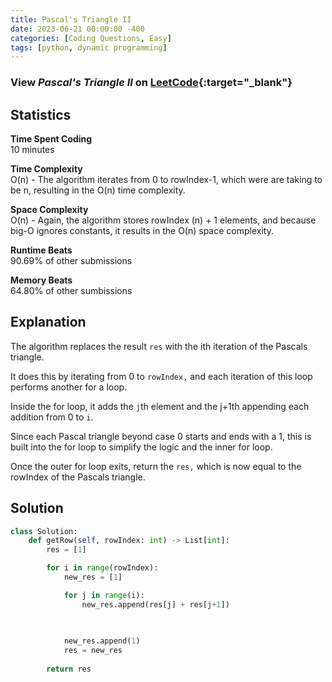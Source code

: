 ```yaml
---
title: Pascal's Triangle II
date: 2023-06-21 00:00:00 -400
categories: [Coding Questions, Easy]
tags: [python, dynamic programming]
---
```


### View *Pascal's Triangle II* on [LeetCode](https://leetcode.com/problems/pascals-triangle-ii/description/){:target="_blank"}  

## Statistics  

**Time Spent Coding**  
10 minutes

**Time Complexity**  
O(n) - The algorithm iterates from 0 to rowIndex-1, which were are taking to be n, resulting in the O(n) time complexity.

**Space Complexity**  
O(n) - Again, the algorithm stores rowIndex (n) + 1 elements, and because big-O ignores constants, it results in the O(n) space complexity.

**Runtime Beats**  
90.69% of other submissions  

**Memory Beats**  
64.80% of other sumbissions  

## Explanation  
The algorithm replaces the result `res` with the ith iteration of the Pascals triangle.

It does this by iterating from 0 to `rowIndex,` and each iteration of this loop performs another for a loop.

Inside the for loop, it adds the `j`th element and the j+1th appending each addition from 0 to `i`.

Since each Pascal triangle beyond case 0 starts and ends with a 1, this is built into the for loop to simplify the logic and the inner for loop.

Once the outer for loop exits, return the `res,` which is now equal to the rowIndex of the Pascals triangle.

## Solution  

```python
class Solution:
    def getRow(self, rowIndex: int) -> List[int]:
        res = [1]

        for i in range(rowIndex):
            new_res = [1]

            for j in range(i):
                new_res.append(res[j] + res[j+1])

                
            
            new_res.append(1)
            res = new_res
    
        return res
```